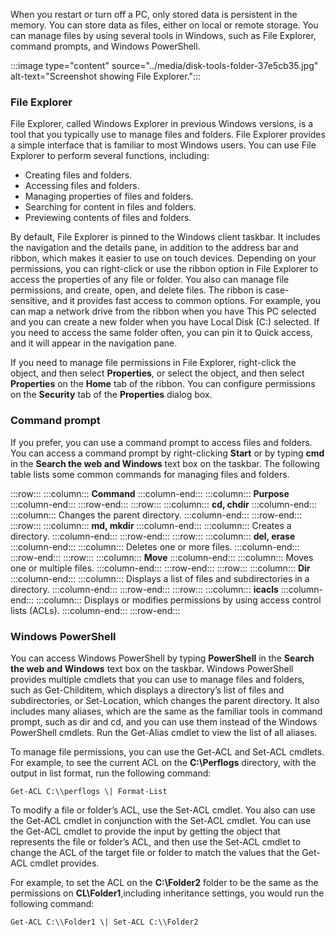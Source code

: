 When you restart or turn off a PC, only stored data is persistent in the memory. You can store data as files, either on local or remote storage. You can manage files by using several tools in Windows, such as File Explorer, command prompts, and Windows PowerShell.

:::image type="content" source="../media/disk-tools-folder-37e5cb35.jpg" alt-text="Screenshot showing File Explorer.":::


### File Explorer

File Explorer, called Windows Explorer in previous Windows versions, is a tool that you typically use to manage files and folders. File Explorer provides a simple interface that is familiar to most Windows users. You can use File Explorer to perform several functions, including:

 -  Creating files and folders.
 -  Accessing files and folders.
 -  Managing properties of files and folders.
 -  Searching for content in files and folders.
 -  Previewing contents of files and folders.

By default, File Explorer is pinned to the Windows client taskbar. It includes the navigation and the details pane, in addition to the address bar and ribbon, which makes it easier to use on touch devices. Depending on your permissions, you can right-click or use the ribbon option in File Explorer to access the properties of any file or folder. You also can manage file permissions, and create, open, and delete files. The ribbon is case-sensitive, and it provides fast access to common options. For example, you can map a network drive from the ribbon when you have This PC selected and you can create a new folder when you have Local Disk (C:) selected. If you need to access the same folder often, you can pin it to Quick access, and it will appear in the navigation pane.

If you need to manage file permissions in File Explorer, right-click the object, and then select **Properties**, or select the object, and then select **Properties** on the **Home** tab of the ribbon. You can configure permissions on the **Security** tab of the **Properties** dialog box.

### Command prompt

If you prefer, you can use a command prompt to access files and folders. You can access a command prompt by right-clicking **Start** or by typing **cmd** in the **Search the web and Windows** text box on the taskbar. The following table lists some common commands for managing files and folders.

:::row:::
  :::column:::
    **Command**
  :::column-end:::
  :::column:::
    **Purpose**
  :::column-end:::
:::row-end:::
:::row:::
  :::column:::
    **cd, chdir**
  :::column-end:::
  :::column:::
    Changes the parent directory.
  :::column-end:::
:::row-end:::
:::row:::
  :::column:::
    **md, mkdir**
  :::column-end:::
  :::column:::
    Creates a directory.
  :::column-end:::
:::row-end:::
:::row:::
  :::column:::
    **del, erase**
  :::column-end:::
  :::column:::
    Deletes one or more files.
  :::column-end:::
:::row-end:::
:::row:::
  :::column:::
    **Move**
  :::column-end:::
  :::column:::
    Moves one or multiple files.
  :::column-end:::
:::row-end:::
:::row:::
  :::column:::
    **Dir**
  :::column-end:::
  :::column:::
    Displays a list of files and subdirectories in a directory.
  :::column-end:::
:::row-end:::
:::row:::
  :::column:::
    **icacls**
  :::column-end:::
  :::column:::
    Displays or modifies permissions by using access control lists (ACLs).
  :::column-end:::
:::row-end:::


### 

### Windows PowerShell

You can access Windows PowerShell by typing **PowerShell** in the **Search the web and Windows** text box on the taskbar. Windows PowerShell provides multiple cmdlets that you can use to manage files and folders, such as Get-Childitem, which displays a directory’s list of files and subdirectories, or Set-Location, which changes the parent directory. It also includes many aliases, which are the same as the familiar tools in command prompt, such as dir and cd, and you can use them instead of the Windows PowerShell cmdlets. Run the Get-Alias cmdlet to view the list of all aliases.

To manage file permissions, you can use the Get-ACL and Set-ACL cmdlets. For example, to see the current ACL on the **C:\\Perflogs** directory, with the output in list format, run the following command:

```
Get-ACL C:\\perflogs \| Format-List

```

To modify a file or folder’s ACL, use the Set-ACL cmdlet. You also can use the Get-ACL cmdlet in conjunction with the Set-ACL cmdlet. You can use the Get-ACL cmdlet to provide the input by getting the object that represents the file or folder’s ACL, and then use the Set-ACL cmdlet to change the ACL of the target file or folder to match the values that the Get-ACL cmdlet provides.

For example, to set the ACL on the **C:\\Folder2** folder to be the same as the permissions on **CL\\Folder1**,including inheritance settings, you would run the following command:

```
Get-ACL C:\\Folder1 \| Set-ACL C:\\Folder2

```
